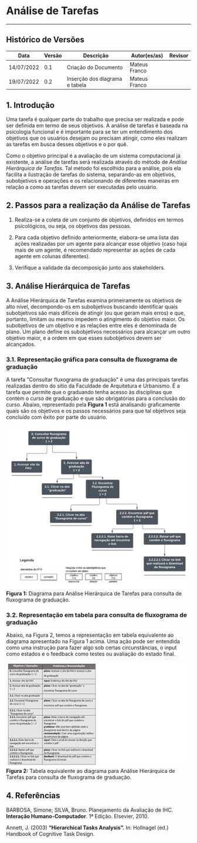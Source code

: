 # Análise de Tarefas
***

## Histórico de Versões

**Data** | **Versão** | **Descrição** | **Autor(es/as)** | **Revisor**|
--- | --- | --- | --- | --- |
14/07/2022 | 0.1 | Criação do Documento | Mateus Franco | |
19/07/2022 | 0.2 | Inserção dos diagrama e tabela | Mateus Franco

## 1. Introdução

Uma tarefa é qualquer parte do trabalho que precisa ser realizada e pode ser definida em termo de seus objetivos. A análise de tarefas é baseada na psicologia funcional e é importante para se ter um entendimento dos objetivos que os usuários desejam ou precisam atingir, como eles realizam as tarefas em busca desses objetivos e o por quê. 

Como o objetivo principal é a avaliação de um sistema computacional já existente, a análise de tarefas será realizada através do método de _Análise Hierárquica de Tarefas_. Tal método foi escolhido para a análise, pois ela facilita a ilustração de tarefas do sistema, separando-as em objetivos, subobjetivos e operações e os relacionando de diferentes maneiras em relação a como as tarefas devem ser executadas pelo usuário.

## 2. Passos para a realização da Análise de Tarefas

1. Realiza-se a coleta de um conjunto de objetivos, definidos em termos psicológicos, ou seja, os objetivos das pessoas.

2. Para cada objetivo definido anteriormente, elabora-se uma lista das ações realizadas por um agente para alcançar esse objetivo (caso haja mais de um agente, é recomendado representar as ações de cada agente em colunas diferentes).

3. Verifique a validade da decomposição junto aos stakeholders.

## 3. Análise Hierárquica de Tarefas

A Análise Hierárquica de Tarefas examina primeiramente os objetivos de alto nível, decompondo-os em subobjetivos buscando identificar quais subobjetivos são mais difíceis de atingir (ou que geram mais erros) e que, portanto, limitam ou mesmo impedem o atingimento do objetivo maior. Os subobjetivos de um objetivo e as relações entre eles é denominada de plano. Um plano define os subobjetivos necessários para alcançar um outro objetivo maior, e a ordem em que esses subobjetivos devem ser alcançados.

### 3.1. Representação gráfica para consulta de fluxograma de graduação

A tarefa "Consultar fluxograma de graduação" é uma das principais tarefas realizadas dentro do sítio da Faculdade de Arquitetura e Urbanismo. É a tarefa que permite que o graduando tenha acesso às disciplinas que contém o curso de graduação e que são obrigatórias para a conclusão do curso.
Abaixo, representado pela **Figura 1** está analisando graficamente quais são os objetivos e os passos necessários para que tal objetivos seja concluído com êxito por parte do usuário.

![Figura 1](../docs/assets/hta-consulta-de-fluxograma.png)
**Figura 1:** Diagrama para Análise Hierárquica de Tarefas para consulta de fluxograma de graduação.

### 3.2. Representação em tabela para consulta de fluxograma de graduação

Abaixo, na Figura 2, temos a representação em tabela equivalente ao diagrama apresentado na Figura 1 acima.
Uma ação pode ser entendida como uma instrução para fazer algo sob certas circunstâncias, o input como estados e o feedback como testes ou avaliação do estado final.

![Figura 2](../docs/assets/tabela-figura2.png)
**Figura 2:** Tabela equivalente ao diagrama para Análise Hierárquica de Tarefas para consulta de fluxograma de graduação.

## 4. Referências

BARBOSA, Simone; SILVA, Bruno. Planejamento da Avaliação de IHC. **Interação Humano-Computador**. 1ª Edição. Elsevier, 2010.

Annett, J. (2003) **“Hierarchical Tasks Analysis”.** In: Hollnagel (ed.) Handbook of Cognitive Task Design.


